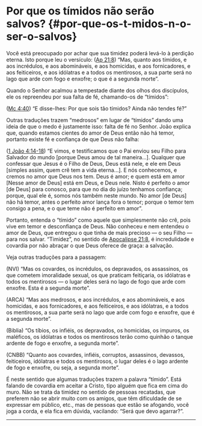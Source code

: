 # Por que os tímidos não serão salvos? {#por-que-os-t-midos-n-o-ser-o-salvos}

Você está preocupado por achar que sua timidez poderá levá-lo à perdição eterna. Isto porque leu o versículo: ([Ap 21:8](http://bibliaonline.com.br/acf/ap/21/8)) “Mas, quanto aos tímidos, e aos incrédulos, e aos abomináveis, e aos homicidas, e aos fornicadores, e aos feiticeiros, e aos idólatras e a todos os mentirosos, a sua parte será no lago que arde com fogo e enxofre; o que é a segunda morte”.

Quando o Senhor acalmou a tempestade diante dos olhos dos discípulos, ele os repreendeu por sua falta de fé, chamando-os de “tímidos”:

([Mc 4:40](http://bibliaonline.com.br/acf/mc/4/40)) “E disse-lhes: Por que sois tão tímidos? Ainda não tendes fé?”

Outras traduções trazem “medrosos” em lugar de “tímidos” dando uma ideia de que o medo é justamente isso: falta de fé no Senhor. João explica que, quando estamos cientes do amor de Deus então não há temor, portanto existe fé e confiança de que Deus não falha:

([1 João 4:14-18](http://bibliaonline.com.br/acf/1jo/4/14-18)) “E vimos, e testificamos que o Pai enviou seu Filho para Salvador do mundo [porque Deus amou de tal maneira...]. Qualquer que confessar que Jesus é o Filho de Deus, Deus está nele, e ele em Deus [simples assim, quem crê tem a vida eterna...]. E nós conhecemos, e cremos no amor que Deus nos tem. Deus é amor; e quem está em amor [Nesse amor de Deus] está em Deus, e Deus nele. Nisto é perfeito o amor [de Deus] para conosco, para que no dia do juízo tenhamos confiança; porque, qual ele é, somos nós também neste mundo. No amor [de Deus] não há temor, antes o perfeito amor lança fora o temor; porque o temor tem consigo a pena, e o que teme não é perfeito em amor”.

Portanto, entenda o “tímido” como aquele que simplesmente não crê, pois vive em temor e desconfiança de Deus. Não conheceu e nem entendeu o amor de Deus, que entregou o que tinha de mais precioso — o seu Filho — para nos salvar. “Timidez”, no sentido de [Apocalipse 21:8](http://bibliaonline.com.br/acf/ap/21/8), é incredulidade e covardia por não abraçar o que Deus oferece de graça: a salvação.

Veja outras traduções para a passagem:

(NVI) “Mas os covardes, os incrédulos, os depravados, os assassinos, os que cometem imoralidade sexual, os que praticam feitiçaria, os idólatras e todos os mentirosos — o lugar deles será no lago de fogo que arde com enxofre. Esta é a segunda morte”.

(ARCA) “Mas aos medrosos, e aos incrédulos, e aos abomináveis, e aos homicidas, e aos fornicadores, e aos feiticeiros, e aos idólatras, e a todos os mentirosos, a sua parte será no lago que arde com fogo e enxofre, que é a segunda morte”.

(Biblia) “Os tíbios, os infiéis, os depravados, os homicidas, os impuros, os maléficos, os idólatras e todos os mentirosos terão como quinhão o tanque ardente de fogo e enxofre, a segunda morte”.

(CNBB) “Quanto aos covardes, infiéis, corruptos, assassinos, devassos, feiticeiros, idólatras e todos os mentirosos, o lugar deles é o lago ardente de fogo e enxofre, ou seja, a segunda morte”.

É neste sentido que algumas traduções trazem a palavra “tímido”. Está falando de covardia em aceitar a Cristo, tipo alguém que fica em cima do muro. Não se trata da timidez no sentido de pessoas recatadas, que preferem não se abrir muito com os amigos, que têm dificuldade de se expressar em público, etc., mas de pessoas que estão se afogando, você joga a corda, e ela fica em dúvida, vacilando: “Será que devo agarrar?”.

*****
